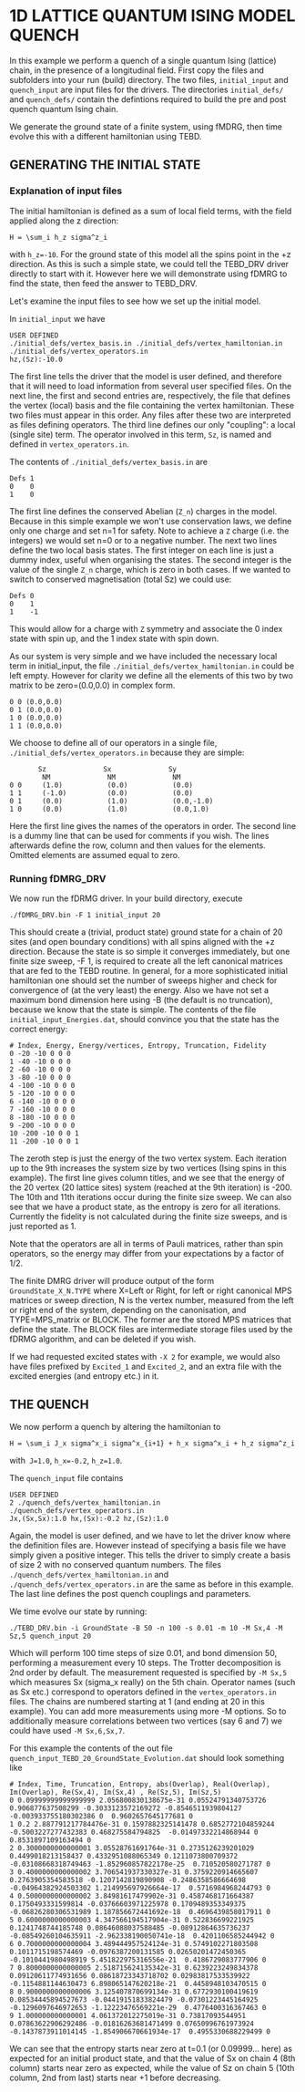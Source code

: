 # 1D LATTICE QUANTUM ISING MODEL QUENCH #

In this example we perform a quench of a single quantum Ising (lattice) chain, in the presence of a longitudinal field.
First copy the files and subfolders into your run (build) directory.
The two files, `initial_input` and `quench_input` are input files for the drivers.
The directories `initial_defs/` and `quench_defs/` contain the defintions required to build the pre and post quench quantum Ising chain.

We generate the ground state of a finite system, using fMDRG, then time evolve this with a different hamiltonian using TEBD.

## GENERATING THE INITIAL STATE ##

### Explanation of input files ###

The initial hamiltonian is defined as a sum of local field terms, with the field applied along the z direction:
~~~~
H = \sum_i h_z sigma^z_i
~~~~
with `h_z=-10`.
For the ground state of this model all the spins point in the +z direction.
As this is such a simple state, we could tell the TEBD_DRV driver directly to start with it.
However here we will demonstrate using fDMRG to find the state, then feed the answer to TEBD_DRV.

Let's examine the input files to see how we set up the initial model.

In `initial_input` we have
~~~~
USER DEFINED
./initial_defs/vertex_basis.in ./initial_defs/vertex_hamiltonian.in ./initial_defs/vertex_operators.in
hz,(Sz):-10.0
~~~~
The first line tells the driver that the model is user defined, and therefore that it will need to load information from several user specified files.
On the next line, the first and second entries are, respectively, the file that defines the vertex (local) basis and the file containing the vertex hamiltonian. These two files must appear in this order.
Any files after these two are interpreted as files defining operators.
The third line defines our only "coupling": a local (single site) term.
The operator involved in this term, `Sz`, is named and defined in `vertex_operators.in`.

The contents of `./initial_defs/vertex_basis.in` are
~~~~
Defs 1
0	 0
1	 0
~~~~
The first line defines the conserved Abelian (`Z_n`) charges in the model.
Because in this simple example we won't use conservation laws, we define only one charge and set n=1 for safety.
Note to achieve a `Z` charge (i.e. the integers) we would set n=0 or to a negative number.
The next two lines define the two local basis states.
The first integer on each line is just a dummy index, useful when organising the states.
The second integer is the value of the single `Z_n` charge, which is zero in both cases.
If we wanted to switch to conserved magnetisation (total Sz) we could use:
~~~~
Defs 0
0	 1
1	 -1
~~~~
This would allow for a charge with `Z` symmetry and associate the 0 index state with spin up, and the 1 index state with spin down.

As our system is very simple and we have included the necessary local term in initial_input, the file
`./initial_defs/vertex_hamiltonian.in` could be left empty.
However for clarity we define all the elements of this two by two matrix to be zero=(0.0,0.0) in complex form.
~~~~
0 0 (0.0,0.0)
0 1 (0.0,0.0)
1 0 (0.0,0.0)
1 1 (0.0,0.0)
~~~~

We choose to define all of our operators in a single file, `./initial_defs/vertex_operators.in` because they are simple:
~~~~
       Sz              Sx              Sy
        NM              NM              NM
0 0     (1.0)           (0.0)           (0.0)
1 1     (-1.0)          (0.0)           (0.0)
0 1     (0.0)           (1.0)           (0.0,-1.0)
1 0     (0.0)           (1.0)           (0.0,1.0)

~~~~
Here the first line gives the names of the operators in order.
The second line is a dummy line that can be used for comments if you wish.
The lines afterwards define the row, column and then values for the elements.
Omitted elements are assumed equal to zero.

### Running fDMRG_DRV ###

We now run the fDRMG driver.
In your build directory, execute
~~~~
./fDMRG_DRV.bin -F 1 initial_input 20
~~~~
This should create a (trivial, product state) ground state for a chain of 20 sites (and open boundary conditions) with all spins aligned with the +z direction.
Because the state is so simple it converges immediately, but one finite size sweep, -F 1, is required to create all the left canonical matrices that are fed to the TEBD routine.
In general, for a more sophisticated initial hamiltonian one should set the number of sweeps higher and check for convergence of (at the very least) the energy.
Also we have not set a maximum bond dimension here using -B (the default is no truncation), because we know that the state is simple.
The contents of the file `initial_input_Energies.dat`, should convince you that the state has the correct energy:
~~~~
# Index, Energy, Energy/vertices, Entropy, Truncation, Fidelity
0 -20 -10 0 0 0
1 -40 -10 0 0 0
2 -60 -10 0 0 0
3 -80 -10 0 0 0
4 -100 -10 0 0 0
5 -120 -10 0 0 0
6 -140 -10 0 0 0
7 -160 -10 0 0 0
8 -180 -10 0 0 0
9 -200 -10 0 0 0
10 -200 -10 0 0 1
11 -200 -10 0 0 1
~~~~
The zeroth step is just the energy of the two vertex system.
Each iteration up to the 9th increases the system size by two vertices (Ising spins in this example).
The first line gives column titles, and we see that the energy of the 20 vertex (20 lattice sites) system (reached at the 9th iteration) is -200.
The 10th and 11th iterations occur during the finite size sweep.
We can also see that we have a product state, as the entropy is zero for all iterations.
Currently the fidelity is not calculated during the finite size sweeps, and is just reported as 1.

Note that the operators are all in terms of Pauli matrices, rather than spin operators, so the energy may differ from your expectations by a factor of 1/2.

The finite DMRG driver will produce output of the form `GroundState_X_N.TYPE` where X=Left or Right, for left or right canonical MPS matrices or sweep direction, N is the vertex number, measured from the left or right end of the system, depending on the canonisation, and TYPE=MPS_matrix or BLOCK.
The former are the stored MPS matrices that define the state.
The BLOCK files are intermediate storage files used by the fDRMG algorithm, and can be deleted if you wish.

If we had requested excited states with `-X 2` for example, we would also have files prefixed by `Excited_1` and `Excited_2`, and an extra file with the excited energies (and entropy etc.) in it.

## THE QUENCH ##

We now perform a quench by altering the hamiltonian to
~~~~
H = \sum_i J_x sigma^x_i sigma^x_{i+1} + h_x sigma^x_i + h_z sigma^z_i
~~~~
with` J=1.0`, `h_x=-0.2`, `h_z=1.0`.

The `quench_input` file contains
~~~~
USER DEFINED
2 ./quench_defs/vertex_hamiltonian.in ./quench_defs/vertex_operators.in
Jx,(Sx,Sx):1.0 hx,(Sx):-0.2 hz,(Sz):1.0 
~~~~
Again, the model is user defined, and we have to let the driver know where the definition files are.
However instead of specifying a basis file we have simply given a positive integer.
This tells the driver to simply create a basis of size 2 with no conserved quantum numbers.
The files `./quench_defs/vertex_hamiltonian.in` and `./quench_defs/vertex_operators.in` are the same as before in this example.
The last line defines the post quench couplings and parameters.

We time evolve our state by running:
~~~~
./TEBD_DRV.bin -i GroundState -B 50 -n 100 -s 0.01 -m 10 -M Sx,4 -M Sz,5 quench_input 20
~~~~
Which will perform 100 time steps of size 0.01, and bond dimension 50, performing a measurement every 10 steps.
The Trotter decomposition is 2nd order by default.
The measurement requested is specified by `-M Sx,5` which measures Sx (sigma_x really) on the 5th chain.
Operator names (such as Sx etc.) correspond to operators defined in the `vertex_operators.in` files.
The chains are numbered starting at 1 (and ending at 20 in this example). 
You can add more measurements using more -M options.
So to additionally measure correlations between two vertices (say 6 and 7) we could have used  `-M Sx,6,Sx,7`.

For this example the contents of the out file `quench_input_TEBD_20_GroundState_Evolution.dat` should look something like
~~~~
# Index, Time, Truncation, Entropy, abs(Overlap), Real(Overlap), Im(Overlap), Re(Sx,4), Im(Sx,4) , Re(Sz,5), Im(Sz,5) 
0 0.09999999999999999 2.056800830138675e-31 0.05524791340753726 0.906877637508299 -0.3033123572169272 -0.8546511939804127  -0.003933755180302386 0  0.9602657645177681 0 
1 0.2 2.887791217784476e-31 0.1597882325141478 0.6852772104859244 -0.5003227277432383 0.468275584794825  -0.01497332214868944 0  0.8531897109163494 0 
2 0.3000000000000001 3.05528761691764e-31 0.2735126239201029 0.4499018213158437 0.4332951088065349 0.1211073800709372  -0.03108668318749463 -1.852960857822178e-25  0.710520580271787 0 
3 0.4000000000000002 3.706541937330327e-31 0.3759220914665607 0.2763905354583518 -0.1207142819890908 -0.2486358586664698  -0.04964382924503302 1.214995697926664e-17  0.5716984968244793 0 
4 0.5000000000000002 3.84981617479902e-31 0.4587468171664387 0.1750493331599814 -0.03766603971225978 0.1709489353349375  -0.06826280306531989 1.187856672441692e-18  0.4696439858017911 0 
5 0.6000000000000003 4.347566194517904e-31 0.522836699221925 0.1241748744185748 0.08646088037588485 -0.08912864635736237  -0.08549260104635911 -2.962338190050741e-18  0.4201106585244942 0 
6 0.7000000000000004 3.489444957524124e-31 0.5749102271803508 0.1011715198574469 -0.0976387200131585 0.02650201472450365  -0.1010441980498919 5.451822975316556e-21  0.4186729083777906 0 
7 0.8000000000000005 2.518715624135342e-31 0.6239223249834378 0.09120611774931656 0.08618723343718702 0.02983817533539922  -0.1154881144630473 6.898065147620218e-21  0.4458948103470515 0 
8 0.9000000000000006 3.125407870699134e-31 0.6772930100419619 0.08534445894527673 -0.04419151833824479 -0.07301223445164925  -0.1296097646972653 -1.12223476569221e-29  0.4776400316367463 0 
9 1.000000000000001 4.061372012275019e-31 0.73817093544951 0.07863622906292486 -0.01816263681471499 0.07650996761973924  -0.1437873911014145 -1.854906670661934e-17  0.4955330688229499 0 
~~~~
We can see that the entropy starts near zero at t=0.1 (or 0.09999... here) as expected for an initial product state, and that the value of Sx on chain 4 (8th column) starts near zero as expected, while the value of Sz on chain 5 (10th column, 2nd from last) starts near +1 before decreasing.
